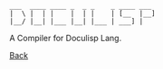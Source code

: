 <!--
(dl
    (section-meta
        (title Doculisp)
        (author jason-kerney)
        (include
            (CLI ./cli.md)
            (Language ./lang/_main.md)
        )
        (id main)
    )
)
-->

```
___  ____ ____ _  _ _    _ ____ ___
|  \ |  | |    |  | |    | [__  |__]
|__/ |__| |___ |__| |___ | ___] |
```

A Compiler for Doculisp Lang.

[Back](<!-- (dl (get-path main)) -->)

<!--
(dl
    (content
        (toc
            (style numbered-labeled)
            (label Table of Contents)
        )
    )
)
-->